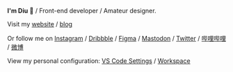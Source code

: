 **I'm Diu** 👋 / Front-end developer / Amateur designer.

Visit my [website](https://ddiu.io) / [blog](https://notes.ljl.li)

Or follow me on [Instagram](https://www.instagram.com/dzpszied/) / [Dribbble](https://dribbble.com/ddiu8081) / [Figma](https://figma.com/@ddiu8081) / [Mastodon](https://mas.to/@ddiu8081) / [Twitter](https://twitter.com/ddiu8081) / [哔哩哔哩](https://space.bilibili.com/541993) / [微博](https://weibo.com/u/1767697883)

View my personal configuration: [VS Code Settings](https://github.com/ddiu8081/vscode-settings) / [Workspace](https://github.com/ddiu8081/workspace)
